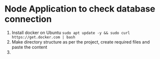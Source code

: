 # Node Application to check database connection

1. Install docker on Ubuntu
```sudo apt update -y && sudo curl https://get.docker.com | bash```
2. Make directory structure as per the project, create required files and paste the content
3. 
